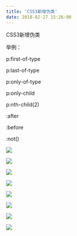 ```yaml
---
title: 'CSS3新增伪类'
date: 2018-02-27 15:26:00
---   
```

CSS3新增伪类

举例：

p:first-of-type

p:last-of-type

p:only-of-type

p:only-child

p:nth-child(2)

:after

:before

:not()

![](https://img-blog.csdn.net/20180227152354104)

![](https://img-blog.csdn.net/20180227152409756)

![](https://img-blog.csdn.net/201802271524235)

![](https://img-blog.csdn.net/20180227152437464)

![](https://img-blog.csdn.net/20180227152501384)

![](https://img-blog.csdn.net/20180227152511842)

![](https://img-blog.csdn.net/20180227152517584)

![](https://img-blog.csdn.net/20180227154220606)